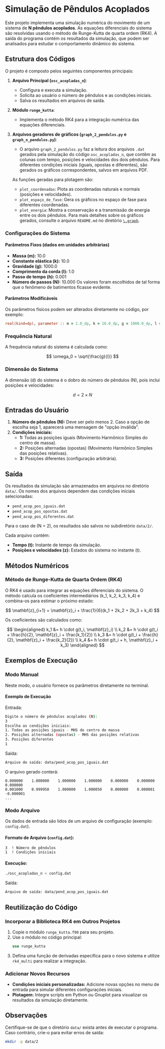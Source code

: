 
# Simulação de Pêndulos Acoplados

Este projeto implementa uma simulação numérica do movimento de um sistema de **N pêndulos acoplados**. As equações diferenciais do sistema são resolvidas usando o método de Runge-Kutta de quarta ordem (RK4). A saída do programa contém os resultados da simulação, que podem ser analisados para estudar o comportamento dinâmico do sistema.

## Estrutura dos Códigos

O projeto é composto pelos seguintes componentes principais:

1. **Arquivo Principal (`osc_acopladas_n`)**:
   - Configura e executa a simulação.
   - Solicita ao usuário o número de pêndulos e as condições iniciais.
   - Salva os resultados em arquivos de saída.

2. **Módulo `runge_kutta`**:
   - Implementa o método RK4 para a integração numérica das equações diferenciais.

3. **Arquivos geradores de gráficos (`graph_2_pendulos.py` e `graph_n_pendulos.py`)**:
   - O arquivo `graph_2_pendulos.py` faz a leitura dos arquivos `.dat` gerados pela simulação do código `osc_acopladas_n`, que contêm as colunas com tempo, posições e velocidades dos dois pêndulos. Para diferentes condições iniciais (iguais, opostas e diferentes), são gerados os gráficos correspondentes, salvos em arquivos PDF.
   
   As funções geradas para plotagem são:
   - `plot_coordenadas`: Plota as coordenadas naturais e normais (posições e velocidades).
   - `plot_espaço_de_fase`: Gera os gráficos no espaço de fase para diferentes coordenadas.
   - `plot_energia`: Mostra a conservação e a transmissão de energia entre os dois pêndulos.
Para mais detalhes sobre os gráficos gerados, consulte o arquivo `README.md` no diretório [`\.graph`](./.graph/README.md).

### Configurações do Sistema

#### Parâmetros Fixos (dados em unidades arbitrárias)
- **Massa (m):** 10.0 
- **Constante elástica (k):** 10.0 
- **Gravidade (g):** 1000.0
- **Comprimento da corda (l):** 1.0
- **Passo de tempo (h):** 0.001
- **Número de passos (N):** 10.000
Os valores foram escolhidos de tal forma que o fenômeno de batimentos ficasse evidente.

#### Parâmetros Modificáveis
Os parâmetros físicos podem ser alterados diretamente no código, por exemplo:

```fortran
real(kind=dp), parameter :: m = 1.0_dp, k = 10.0_dp, g = 1000.0_dp, l = 1.0_dp
```

### Frequência Natural
A frequência natural do sistema é calculada como:

$$
\omega_0 = \sqrt{\frac{g}{l}}
$$

### Dimensão do Sistema
A dimensão \(d\) do sistema é o dobro do número de pêndulos \(N\), pois inclui posições e velocidades:

$$
d = 2\times N
$$

## Entradas do Usuário
1. **Número de pêndulos (N):** Deve ser pelo menos 2. Caso a opção de escolha seja 1, aparecerá uma mensagem de "opção inválida".
2. **Condições iniciais:**
   - **1:** Todas as posições iguais (Movimento Harmônico Simples do centro de massa).
   - **2:** Posições alternadas (opostas) (Movimento Harmônico Simples das posições relativas).
   - **3:** Posições diferentes (configuração arbitrária).

## Saída

Os resultados da simulação são armazenados em arquivos no diretório `data/`. Os nomes dos arquivos dependem das condições iniciais selecionadas:

- `pend_acop_pos_iguais.dat`
- `pend_acop_pos_opostas.dat`
- `pend_acop_pos_diferentes.dat`

Para o caso de \(N = 2\), os resultados são salvos no subdiretório `data/2/`.

Cada arquivo contém:
- **Tempo (t):** Instante de tempo da simulação.
- **Posições e velocidades (z):** Estados do sistema no instante \(t\).

## Métodos Numéricos

### Método de Runge-Kutta de Quarta Ordem (RK4)
O RK4 é usado para integrar as equações diferenciais do sistema. O método calcula os coeficientes intermediários \(k_1, k_2, k_3, k_4\) e combina-os para estimar o próximo estado:

$$
\mathbf{z}_{i+1} = \mathbf{z}_i + \frac{1}{6}(k_1 + 2k_2 + 2k_3 + k_4)
$$

Os coeficientes são calculados como:

$$
\begin{aligned}
k_1 &= h \cdot g(t_i, \mathbf{z}_i) \\
k_2 &= h \cdot g(t_i + \frac{h}{2}, \mathbf{z}_i + \frac{k_1}{2}) \\
k_3 &= h \cdot g(t_i + \frac{h}{2}, \mathbf{z}_i + \frac{k_2}{2}) \\
k_4 &= h \cdot g(t_i + h, \mathbf{z}_i + k_3)
\end{aligned}
$$

## Exemplos de Execução

### Modo Manual
Neste modo, o usuário fornece os parâmetros diretamente no terminal.

#### Exemplo de Execução
Entrada:
```bash
Digite o número de pêndulos acoplados (N):
3
Escolha as condições iniciais:
1. Todas as posições iguais - MHS do centro de massa
2. Posições alternadas (opostas) - MHS das posições relativas
3. Posições diferentes
1
```

Saída:
```bash
Arquivo de saída: data/pend_acop_pos_iguais.dat
```

O arquivo gerado conterá:
```
0.000000    1.000000    1.000000    1.000000    0.000000    0.000000    0.000000
0.001000    0.999950    1.000000    1.000050    0.000000    0.000001    -0.000001
...
```

### Modo Arquivo
Os dados de entrada são lidos de um arquivo de configuração (exemplo: `config.dat`).

#### Formato de Arquivo (`config.dat`):
```
3  ! Número de pêndulos
1  ! Condições iniciais
```

#### Execução:
```bash
./osc_acopladas_n < config.dat
```

Saída:
```bash
Arquivo de saída: data/pend_acop_pos_iguais.dat
```
## Reutilização do Código

### Incorporar a Biblioteca RK4 em Outros Projetos
1. Copie o módulo `runge_kutta.f90` para seu projeto.
2. Use o módulo no código principal:
   ```fortran
   use runge_kutta
   ```
3. Defina uma função de derivadas específica para o novo sistema e utilize `rk4_multi` para realizar a integração.

### Adicionar Novos Recursos
- **Condições iniciais personalizadas:** Adicione novas opções no menu de entrada para simular diferentes configurações iniciais.
- **Plotagem:** Integre scripts em Python ou Gnuplot para visualizar os resultados da simulação diretamente.

## Observações

Certifique-se de que o diretório `data/` exista antes de executar o programa. Caso contrário, crie-o para evitar erros de saída:

```bash
mkdir -p data/2
```
